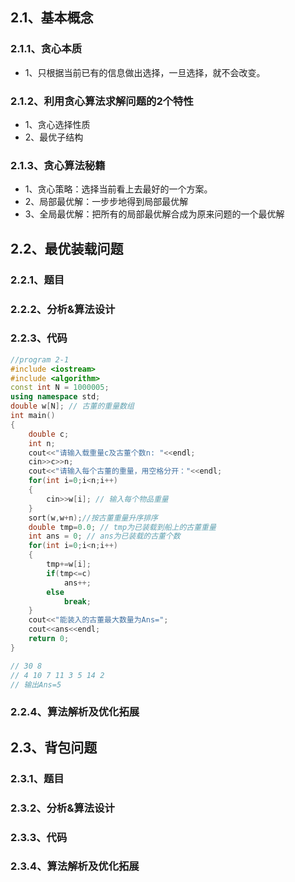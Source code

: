 ## 2.1、基本概念

### 2.1.1、贪心本质

+ 1、只根据当前已有的信息做出选择，一旦选择，就不会改变。

### 2.1.2、利用贪心算法求解问题的2个特性

+ 1、贪心选择性质
+ 2、最优子结构 

### 2.1.3、贪心算法秘籍

+ 1、贪心策略：选择当前看上去最好的一个方案。
+ 2、局部最优解：一步步地得到局部最优解
+ 3、全局最优解：把所有的局部最优解合成为原来问题的一个最优解

## 2.2、最优装载问题

### 2.2.1、题目

### 2.2.2、分析&算法设计

### 2.2.3、代码

```cpp
//program 2-1
#include <iostream>
#include <algorithm>
const int N = 1000005;
using namespace std;
double w[N]; // 古董的重量数组
int main()
{
    double c;
    int n;
    cout<<"请输入载重量c及古董个数n: "<<endl;
    cin>>c>>n;
    cout<<"请输入每个古董的重量，用空格分开："<<endl;
    for(int i=0;i<n;i++)
    {
        cin>>w[i]; // 输入每个物品重量
    }
    sort(w,w+n);//按古董重量升序排序
    double tmp=0.0; // tmp为已装载到船上的古董重量
    int ans = 0; // ans为已装载的古董个数
    for(int i=0;i<n;i++)
    {
        tmp+=w[i];
        if(tmp<=c)
            ans++;
        else
            break;
    }
    cout<<"能装入的古董最大数量为Ans=";
    cout<<ans<<endl;
    return 0;
}

// 30 8
// 4 10 7 11 3 5 14 2
// 输出Ans=5
```

### 2.2.4、算法解析及优化拓展

## 2.3、背包问题

### 2.3.1、题目

### 2.3.2、分析&算法设计

### 2.3.3、代码

### 2.3.4、算法解析及优化拓展